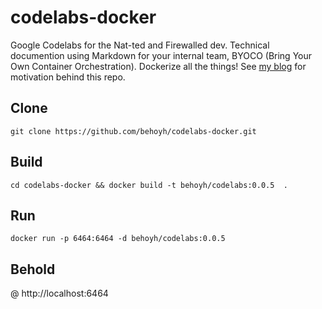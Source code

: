 # codelabs-docker

Google Codelabs for the Nat-ted and Firewalled dev. Technical documention using Markdown for your internal team, BYOCO (Bring Your Own Container Orchestration).
Dockerize all the things! See [my blog](https://beshoyhanna.com/posts/BZf9BgGStHqUzavaWdtD) for motivation behind this repo.


## Clone

`git clone https://github.com/behoyh/codelabs-docker.git`

## Build

`cd codelabs-docker && docker build -t behoyh/codelabs:0.0.5  .`


## Run

`docker run -p 6464:6464 -d behoyh/codelabs:0.0.5`


## Behold

@ http://localhost:6464
